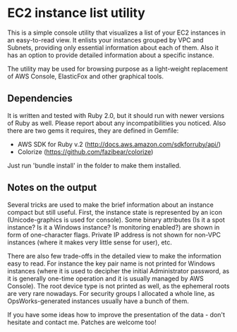EC2 instance list utility
=========================

This is a simple console utility that visualizes a list of your EC2 instances in an easy-to-read view. 
It enlists your instances grouped by VPC and Subnets, providing only essential information about each of them.
Also it has an option to provide detailed information about a specific instance.

The utility may be used for browsing purpose as a light-weight replacement of AWS Console, ElasticFox and other graphical tools.

Dependencies
------------

It is written and tested with Ruby 2.0, but it should run with newer versions of Ruby as well. 
Please report about any incompatibilities you noticed. Also there are two gems it requires, they are defined in Gemfile:
* AWS SDK for Ruby v.2 (http://docs.aws.amazon.com/sdkforruby/api/)
* Colorize (https://github.com/fazibear/colorize)

Just run 'bundle install' in the folder to make them installed.

Notes on the output
-------------------

Several tricks are used to make the brief information about an instance compact but still useful. 
First, the instance state is represented by an icon (Unicode-graphics is used for console). 
Some binary attributes (Is it a spot instance? Is it a Windows instance? Is monitoring enabled?) are shown in form of one-character flags.
Private IP address is not shown for non-VPC instances (where it makes very little sense for user), etc.

There are also few trade-offs in the detailed view to make the information easy to read. 
For instance the key pair name is not printed for Windows instances (where it is used to decipher the initial Administrator password, 
as it is generally one-time operation and it is usually managed by AWS Console). The root device type is not printed as well, as 
the ephemeral roots are very rare nowadays. 
For security groups I allocated a whole line, as OpsWorks-generated instances usually have a bunch of them.

If you have some ideas how to improve the presentation of the data - don't hesitate and contact me. Patches are welcome too!
